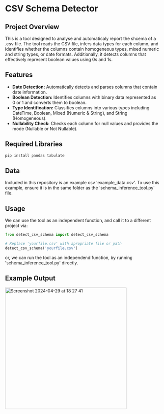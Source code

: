 # CSV Schema Detector

## Project Overview
This is a tool designed to analyse and automaticaly report the shcema of a .csv file. The tool reads the CSV file, infers data types for each column, and identifies whether the columns contain homogeneous types, mixed numeric and string types, or date formats. Additionally, it detects columns that effectively represent boolean values using 0s and 1s.

## Features
- **Date Detection:** Automatically detects and parses columns that contain date information.
- **Boolean Detection:** Identifies columns with binary data represented as 0 or 1 and converts them to boolean.
- **Type Identification:** Classifies columns into various types including DateTime, Boolean, Mixed (Numeric & String), and String (Homogeneous).
- **Nullability Check:** Checks each column for null values and provides the mode (Nullable or Not Nullable).

## Required Libraries
```python
pip install pandas tabulate
```

## Data
Included in this repository is an example csv 'example_data.csv'. To use this example, ensure it is in the same folder as the 'schema_inference_tool.py' file.

## Usage
We can use the tool as an independent function, and call it to a different project via:
```python
from detect_csv_schema import detect_csv_schema

# Replace 'yourfile.csv' with apropriate file or path
detect_csv_schema('yourfile.csv')
```

or, we can run the tool as an independend function, by running 'schema_inference_tool.py' directly.

## Example Output
<img width="395" alt="Screenshot 2024-04-29 at 18 27 41" src="https://github.com/brengall99/csv_schema_detector/assets/159880330/905bf2b8-8268-46ed-bfe9-4a4b52092c93">
